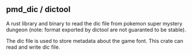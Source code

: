 ## pmd_dic / dictool
A rust library and binary to read the dic file from pokemon super mystery dungeon (note: format exported by dictool are not guaranted to be stable).

The dic file is used to store metadata about the game font. This crate can read and write dic file.